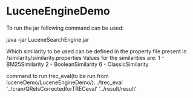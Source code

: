 # LuceneEngineDemo

To run the jar following command can be used:

java -jar LuceneSearchEngine.jar



Which similarity to be used can be defined in the property file present in /similarity/similarity.properties
Values for the similarities are:
1 - BM25Similarity
2 - BooleanSimilarity
6 - ClassicSimilarity


command to run trec_eval(to be run from luceneDemo/LuceneEngineDemo/):
./trec_eval '../cran/QRelsCorrectedforTRECeval' '../result/result'
